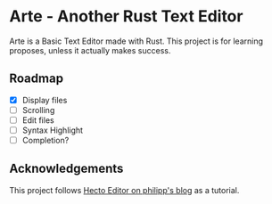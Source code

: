 # Arte - Another Rust Text Editor

Arte is a Basic Text Editor made with Rust. This project is for learning proposes,
unless it actually makes success.

## Roadmap

- [x] Display files
- [ ] Scrolling
- [ ] Edit files
- [ ] Syntax Highlight
- [ ] Completion?

## Acknowledgements

This project follows [Hecto Editor on philipp's blog](https://www.flenker.blog/hecto/) as a tutorial.
